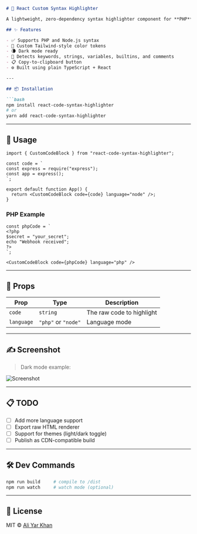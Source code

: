 ````md
# 🔆 React Custom Syntax Highlighter

A lightweight, zero-dependency syntax highlighter component for **PHP** and **Node.js** code — with language toggle, copy-to-clipboard, and dark mode support.

## ✨ Features

- ✅ Supports PHP and Node.js syntax
- 🎨 Custom Tailwind-style color tokens
- 🌘 Dark mode ready
- 🧠 Detects keywords, strings, variables, builtins, and comments
- 📋 Copy-to-clipboard button
- ⚙️ Built using plain TypeScript + React

---

## 📦 Installation

```bash
npm install react-code-syntax-highlighter
# or
yarn add react-code-syntax-highlighter
````

---

## 🚀 Usage

```tsx
import { CustomCodeBlock } from "react-code-syntax-highlighter";

const code = `
const express = require("express");
const app = express();
`;

export default function App() {
  return <CustomCodeBlock code={code} language="node" />;
}
```

### PHP Example

```tsx
const phpCode = `
<?php
$secret = "your_secret";
echo "Webhook received";
?>
`;

<CustomCodeBlock code={phpCode} language="php" />
```

---

## 🧪 Props

| Prop       | Type                | Description               |
| ---------- | ------------------- | ------------------------- |
| `code`     | `string`            | The raw code to highlight |
| `language` | `"php"` or `"node"` | Language mode             |

---

## ✍️ Screenshot

> Dark mode example:

![Screenshot](./assets/screenshot.png)

---

## 📋 TODO

* [ ] Add more language support
* [ ] Export raw HTML renderer
* [ ] Support for themes (light/dark toggle)
* [ ] Publish as CDN-compatible build

---

## 🛠 Dev Commands

```bash
npm run build     # compile to /dist
npm run watch     # watch mode (optional)
```

---

## 📜 License

MIT © [Ali Yar Khan](https://github.com/AliYar-Khan)
